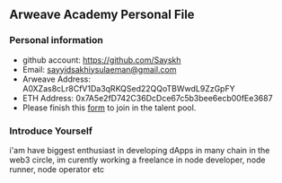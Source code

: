 ## Arweave Academy Personal File

### Personal information

- github account: https://github.com/Sayskh
- Email: sayyidsakhiysulaeman@gmail.com
- Arweave Address: A0XZas8cLr8CfV1Da3qRKQSed22QQoTBWwdL9ZzGpFY
- ETH Address: 0x7A5e2fD742C36DcDce67c5b3bee6ecb00fEe3687
- Please finish this [form](https://docs.google.com/forms/d/e/1FAIpQLSfWA5fIIcBgmRppm3jNz5vmf9Mai_QMVil-2pO4r7YKn_Zhtw/viewform?usp=sf_link) to join in the talent pool.

### Introduce Yourself
 i'am have biggest enthusiast in developing dApps in many chain in the web3 circle, im curently working a freelance in node developer, node runner, node operator etc